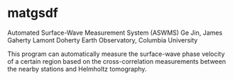 matgsdf
=======

Automated Surface-Wave Measurement System (ASWMS)
Ge Jin, James Gaherty
Lamont Doherty Earth Observatory, Columbia University

This program can automatically measure the surface-wave phase velocity of a certain region based on the cross-correlation measurements between the nearby stations and Helmholtz tomography. 


